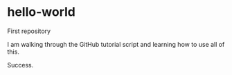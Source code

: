 # hello-world
First repository 

I am walking through the GitHub tutorial script and learning how to use all of this.

Success.
